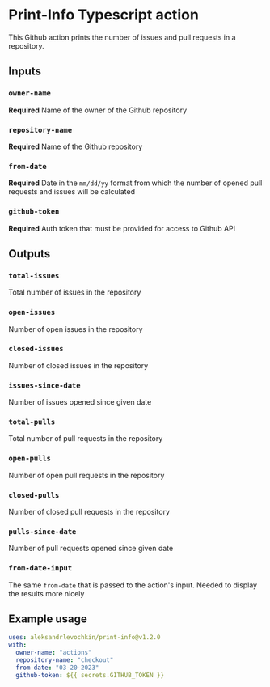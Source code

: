 # Print-Info Typescript action

This Github action prints the number of issues and pull requests in a repository.

## Inputs

### `owner-name`

**Required** Name of the owner of the Github repository

### `repository-name`

**Required** Name of the Github repository

### `from-date`

**Required** Date in the `mm/dd/yy` format from which the number of opened pull requests and issues will be calculated

### `github-token`

**Required** Auth token that must be provided for access to Github API

## Outputs

### `total-issues`

Total number of issues in the repository

### `open-issues`

Number of open issues in the repository

### `closed-issues`

Number of closed issues in the repository

### `issues-since-date`

Number of issues opened since given date

### `total-pulls`

Total number of pull requests in the repository

### `open-pulls`

Number of open pull requests in the repository

### `closed-pulls`

Number of closed pull requests in the repository

### `pulls-since-date`

Number of pull requests opened since given date

### `from-date-input`

The same `from-date` that is passed to the action's input. Needed to display the results more nicely

## Example usage

```yaml
uses: aleksandrlevochkin/print-info@v1.2.0
with:
  owner-name: "actions"
  repository-name: "checkout"
  from-date: "03-20-2023"
  github-token: ${{ secrets.GITHUB_TOKEN }}
```